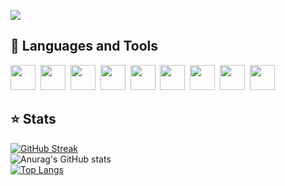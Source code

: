 ![](https://komarev.com/ghpvc/?username=your-github-hamburgIar&style=flat-square)

## 🔧 Languages and Tools
<img src="https://cdn.jsdelivr.net/gh/devicons/devicon@latest/icons/python/python-original.svg" style="width: 40px; height: 40px"/>&nbsp;
<img src="https://cdn.jsdelivr.net/gh/devicons/devicon@latest/icons/csharp/csharp-original.svg" style="width: 40px; height: 40px"/>&nbsp;
<img src="https://cdn.jsdelivr.net/gh/devicons/devicon@latest/icons/javascript/javascript-original.svg" style="width: 40px; height: 40px"/>&nbsp;
<img src="https://cdn.jsdelivr.net/gh/devicons/devicon@latest/icons/html5/html5-original.svg" style="width: 40px; height: 40px"/>&nbsp;
<img src="https://cdn.jsdelivr.net/gh/devicons/devicon@latest/icons/css3/css3-original.svg" style="width: 40px; height: 40px"/>&nbsp;
<img src="https://cdn.jsdelivr.net/gh/devicons/devicon@latest/icons/sass/sass-original.svg" style="width: 40px; height: 40px"/>&nbsp;
<img src="https://cdn.jsdelivr.net/gh/devicons/devicon@latest/icons/git/git-original.svg" style="width: 40px; height: 40px"/>&nbsp;
<img src="https://cdn.jsdelivr.net/gh/devicons/devicon@latest/icons/vuejs/vuejs-original.svg" style="width: 40px; height: 40px"/>&nbsp;
<img src="https://cdn.jsdelivr.net/gh/devicons/devicon@latest/icons/react/react-original.svg" style="width: 40px; height: 40px"/>&nbsp;
      
## ⭐ Stats
[![GitHub Streak](https://streak-stats.demolab.com?user=hamburgIar&theme=onedark&hide_border=true&card_width=467)](https://git.io/streak-stats)\
![Anurag's GitHub stats](https://github-readme-stats.vercel.app/api?username=hamburgIar&show_icons=true&hide_border=true&theme=onedark)\
[![Top Langs](https://github-readme-stats.vercel.app/api/top-langs/?username=hamburgIar&layout=donut&theme=onedark&hide_border=true&card_height=467)](https://github.com/anuraghazra/github-readme-stats) 
